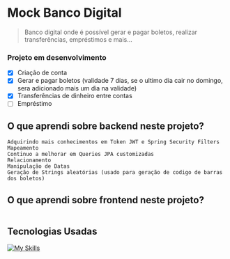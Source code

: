 # Mock Banco Digital

> Banco digital onde é possível gerar e pagar boletos, realizar transferências, empréstimos e mais...

### Projeto em desenvolvimento

- [X] Criação de conta
- [X] Gerar e pagar boletos (validade 7 dias, se o ultimo dia cair no domingo, sera adicionado mais um dia na validade)
- [X] Transferências de dinheiro entre contas
- [ ] Empréstimo

## O que aprendi sobre backend neste projeto?

```
Adquirindo mais conhecimentos em Token JWT e Spring Security Filters
Mapeamento
Continuo a melhorar em Queries JPA customizadas
Relacionamento
Manipulação de Datas
Geração de Strings aleatórias (usado para geração de codigo de barras dos boletos)
```

## O que aprendi sobre frontend neste projeto?

```
```

## Tecnologias Usadas

[![My Skills](https://skills.thijs.gg/icons?i=java,postgres,spring,maven,react,typescript)](https://skills.thijs.gg)